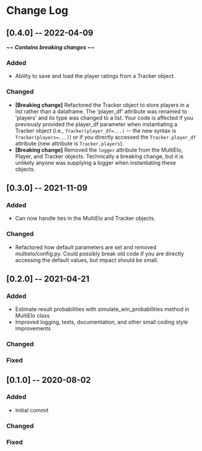 # Change Log

## [0.4.0] -- 2022-04-09

***~~ Contains breaking changes ~~***

### Added

* Ability to save and load the player ratings from a Tracker object.

### Changed

* **\[Breaking change\]** Refactored the Tracker object to store players in a list rather than a dataframe.
The 'player_df' attribute was renamed to 'players' and its type was changed to a list.
Your code is affected if you previously provided the player_df parameter when instantiating a Tracker object (i.e., `Tracker(player_df=...)` -- the new syntax is `Tracker(players=...)`) or if you directly accessed the `Tracker.player_df` attribute (new attribute is `Tracker.players`).
* **\[Breaking change\]** Removed the `logger` attribute from the MultiElo, Player, and Tracker objects.
Technically a breaking change, but it is unlikely anyone was supplying a logger when instantiating these objects.


## [0.3.0] -- 2021-11-09

### Added

* Can now handle ties in the MultiElo and Tracker objects.

### Changed

* Refactored how default parameters are set and removed multielo/config.py. Could possibly
  break old code if you are directly accessing the default values, but impact should be small.

## [0.2.0] -- 2021-04-21

### Added

* Estimate result probabilities with simulate_win_probabilities method in MultiElo class
* Improved logging, tests, documentation, and other small coding style improvements

### Changed

### Fixed

## [0.1.0] -- 2020-08-02

### Added

* Initial commit

### Changed

### Fixed


